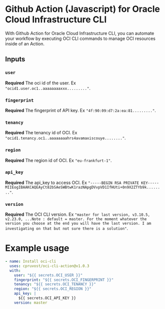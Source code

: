 # Github Action (Javascript) for Oracle Cloud Infrastructure CLI

With Github Action for Oracle Cloud Infrastructure CLI, you can automate your workflow by executing OCI CLI commands to manage OCI resources inside of an Action.

## Inputs

### `user`

**Required** The oci id of the user. Ex `"ocid1.user.oc1..aaaaaaaaxxx........."`.

### `fingerprint`

**Required** The fingerprint of API key. Ex `"4f:90:09:d7:2a:ea:81........."`.
### `tenancy`

**Required** The tenancy id of OCI. Ex `"ocid1.tenancy.oc1..aaaaaaaahrs4avamaxiscouye........"`.
### `region`

**Required** The region id of OCI. Ex `"eu-frankfurt-1"`.
### `api_key`

**Required** The api_key to access OCI. Ex `"-----BEGIN RSA PRIVATE KEY-----
MIIEogIBAAKCAQEAyCt82bSAeSWBtwK1razNApgDVvpVD1IfHUti+0n9X2ZTYb9k........"`.
### `version`

**Required** The OCI CLI version. Ex `"master for last version, v3.10.5, v2.23.0, ...Note : default = master. For the moment whatever the version you choose at the end you will have the last version. I am investigating on that but not sure there is a solution"`.

# Example usage
```yaml
- name: Install oci-cli
  uses: cpruvost/oci-cli-action@v1.0.3
  with:
    user: "${{ secrets.OCI_USER }}"
    fingerprint: "${{ secrets.OCI_FINGERPRINT }}"
    tenancy: "${{ secrets.OCI_TENANCY }}"
    region: "${{ secrets.OCI_REGION }}"
    api_key: |
      ${{ secrets.OCI_API_KEY }}
    version: master  
```
